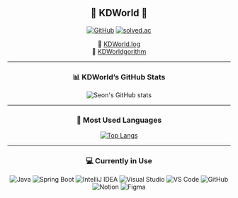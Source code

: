 <div align="center">
  
## 🐣 KDWorld 🐣

[![GitHub](https://img.shields.io/badge/GitHub-46%20%2F%202536-black?logo=github)](https://github.com/KDWorld81)
[![solved.ac](https://img.shields.io/badge/Solved.ac-silver.svg?logo=solved.ac)](https://solved.ac/KDWorld81)

🍏 [KDWorld.log](https://velog.io/@seondal)  
🍊 [KDWorldgorithm](https://whkakrkrr.tistory.com)

---

### 📊 KDWorld’s GitHub Stats

![Seon's GitHub stats](https://github-readme-stats.vercel.app/api?username=KDWorld81&show_icons=true&theme=radical&hide_title=true)

---

### 📌 Most Used Languages

[![Top Langs](https://github-readme-stats.vercel.app/api/top-langs/?username=KDWorld81&layout=compact&theme=radical)](https://github.com/KDWorld81)

---

### 💻 Currently in Use

![Java](https://img.shields.io/badge/Java-007396?style=for-the-badge&logo=java&logoColor=white)
![Spring Boot](https://img.shields.io/badge/SpringBoot-6DB33F?style=for-the-badge&logo=springboot&logoColor=white)
![IntelliJ IDEA](https://img.shields.io/badge/IntelliJIDEA-000000.svg?style=for-the-badge&logo=intellij-idea&logoColor=white)
![Visual Studio](https://img.shields.io/badge/VisualStudio-5C2D91?style=for-the-badge&logo=visual-studio&logoColor=white)
![VS Code](https://img.shields.io/badge/VSCode-007ACC?style=for-the-badge&logo=visual-studio-code&logoColor=white)
![GitHub](https://img.shields.io/badge/GitHub-181717?style=for-the-badge&logo=github&logoColor=white)
![Notion](https://img.shields.io/badge/Notion-000000?style=for-the-badge&logo=notion&logoColor=white)
![Figma](https://img.shields.io/badge/Figma-F24E1E?style=for-the-badge&logo=figma&logoColor=white)

</div>
